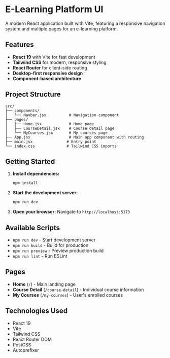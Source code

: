 # E-Learning Platform UI

A modern React application built with Vite, featuring a responsive navigation system and multiple pages for an e-learning platform.

## Features

- **React 19** with Vite for fast development
- **Tailwind CSS** for modern, responsive styling
- **React Router** for client-side routing
- **Desktop-first responsive design**
- **Component-based architecture**

## Project Structure

```
src/
├── components/
│   └── Navbar.jsx          # Navigation component
├── pages/
│   ├── Home.jsx            # Home page
│   ├── CourseDetail.jsx    # Course detail page
│   └── MyCourses.jsx       # My courses page
├── App.jsx                 # Main app component with routing
├── main.jsx               # Entry point
└── index.css              # Tailwind CSS imports
```

## Getting Started

1. **Install dependencies:**

   ```bash
   npm install
   ```

2. **Start the development server:**

   ```bash
   npm run dev
   ```

3. **Open your browser:**
   Navigate to `http://localhost:5173`

## Available Scripts

- `npm run dev` - Start development server
- `npm run build` - Build for production
- `npm run preview` - Preview production build
- `npm run lint` - Run ESLint

## Pages

- **Home** (`/`) - Main landing page
- **Course Detail** (`/course-detail`) - Individual course information
- **My Courses** (`/my-courses`) - User's enrolled courses

## Technologies Used

- React 19
- Vite
- Tailwind CSS
- React Router DOM
- PostCSS
- Autoprefixer
